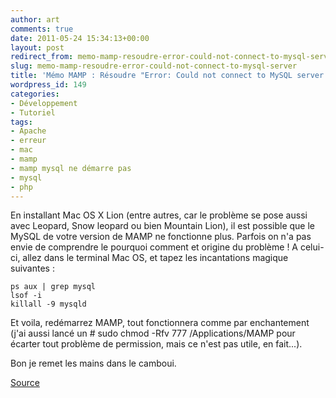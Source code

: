 ```yaml
---
author: art
comments: true
date: 2011-05-24 15:34:13+00:00
layout: post
redirect_from: memo-mamp-resoudre-error-could-not-connect-to-mysql-server/
slug: memo-mamp-resoudre-error-could-not-connect-to-mysql-server
title: 'Mémo MAMP : Résoudre "Error: Could not connect to MySQL server!"'
wordpress_id: 149
categories:
- Développement
- Tutoriel
tags:
- Apache
- erreur
- mac
- mamp
- mamp mysql ne démarre pas
- mysql
- php
---
```


En installant Mac OS X Lion (entre autres, car le problème se pose aussi avec Leopard, Snow leopard ou bien Mountain Lion), il est possible que le MySQL de votre version de MAMP ne fonctionne plus. Parfois on n'a pas envie de comprendre le pourquoi comment et origine du problème ! A celui-ci, allez dans le terminal Mac OS, et tapez les incantations magique suivantes :


    
    ps aux | grep mysql
    lsof -i
    killall -9 mysqld



Et voila, redémarrez MAMP, tout fonctionnera comme par enchantement (j'ai aussi lancé un # sudo chmod -Rfv 777 /Applications/MAMP pour écarter tout problème de permission, mais ce n'est pas utile, en fait...).

Bon je remet les mains dans le camboui.

[Source](http://forum.mamp.info/viewtopic.php?p=742#p742)
